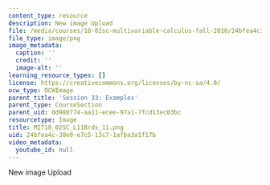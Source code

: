 ```yaml
---
content_type: resource
description: New image Upload
file: /media/courses/18-02sc-multivariable-calculus-fall-2010/24bfea4c38e0e7c513c71afba3a1f17b_MIT18_02SC_L11Brds_11.png
file_type: image/png
image_metadata:
  caption: ''
  credit: ''
  image-alt: ''
learning_resource_types: []
license: https://creativecommons.org/licenses/by-nc-sa/4.0/
ocw_type: OCWImage
parent_title: 'Session 33: Examples'
parent_type: CourseSection
parent_uid: 0d980774-aa11-ecee-97a1-7fcd13ec03bc
resourcetype: Image
title: MIT18_02SC_L11Brds_11.png
uid: 24bfea4c-38e0-e7c5-13c7-1afba3a1f17b
video_metadata:
  youtube_id: null
---
```

New image Upload